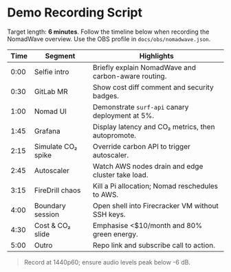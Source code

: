 # Demo Recording Script

Target length: **6 minutes**. Follow the timeline below when recording the NomadWave overview. Use the OBS profile in `docs/obs/nomadwave.json`.

| Time | Segment | Highlights |
| ---- | ------- | ---------- |
| 0:00 | Selfie intro | Briefly explain NomadWave and carbon-aware routing. |
| 0:30 | GitLab MR | Show cost diff comment and security badges. |
| 1:00 | Nomad UI | Demonstrate `surf-api` canary deployment at 5%. |
| 1:45 | Grafana | Display latency and CO₂ metrics, then autopromote. |
| 2:15 | Simulate CO₂ spike | Override carbon API to trigger autoscaler. |
| 2:45 | Autoscaler | Watch AWS nodes drain and edge cluster take load. |
| 3:15 | FireDrill chaos | Kill a Pi allocation; Nomad reschedules to AWS. |
| 4:00 | Boundary session | Open shell into Firecracker VM without SSH keys. |
| 4:30 | Cost & CO₂ slide | Emphasise <$10/month and 80% green energy. |
| 5:00 | Outro | Repo link and subscribe call to action. |

> Record at 1440p60; ensure audio levels peak below -6 dB.
